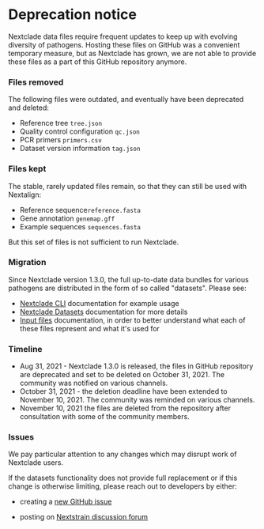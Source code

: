 # Deprecation notice

Nextclade data files require frequent updates to keep up with evolving diversity of pathogens. Hosting these files on GitHub was a convenient temporary measure, but as Nextclade has grown, we are not able to provide these files as a part of this GitHub repository anymore.

### Files removed

The following files were outdated, and eventually have been deprecated and deleted:

- Reference tree `tree.json`
- Quality control configuration `qc.json`
- PCR primers `primers.csv`
- Dataset version information `tag.json`

### Files kept

The stable, rarely updated files remain, so that they can still be used with Nextalign:

- Reference sequence`reference.fasta`
- Gene annotation `genemap.gff`
- Example sequences `sequences.fasta`

But this set of files is not sufficient to run Nextclade.

### Migration

Since Nextclade version 1.3.0, the full up-to-date data bundles for various pathogens are distributed in the form of so called "datasets". Please see:

- [Nextclade CLI](https://docs.nextstrain.org/projects/nextclade/en/stable/user/nextclade-cli.html) documentation for example usage
- [Nextclade Datasets](https://docs.nextstrain.org/projects/nextclade/en/stable/user/datasets.html) documentation for more details
- [Input files](https://docs.nextstrain.org/projects/nextclade/en/stable/user/input-files.html) documentation, in order to better understand what each of these files represent and what it's used for

### Timeline

- Aug 31, 2021 - Nextclade 1.3.0 is released, the files in GitHub repository are deprecated and set to be deleted on October 31, 2021. The community was notified on various channels.
- October 31, 2021 - the deletion deadline have been extended to November 10, 2021. The community was reminded on various channels.
- November 10, 2021 the files are deleted from the repository after consultation with some of the community members.

### Issues

We pay particular attention to any changes which may disrupt work of Nextclade users. 

If the datasets functionality does not provide full replacement or if this change is otherwise limiting, please reach out to developers by either:

- creating a [new GitHub issue](https://github.com/nextstrain/nextclade/issues/new/choose)

- posting on [Nextstrain discussion forum](https://discussion.nextstrain.org/)
